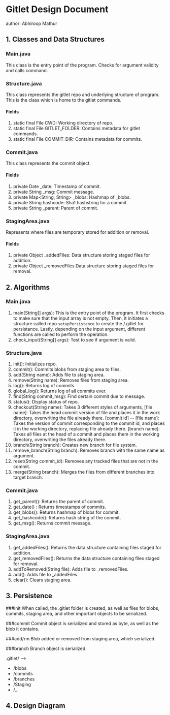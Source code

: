 # Gitlet Design Document
author: Abhiroop Mathur

## 1. Classes and Data Structures

### Main.java
This class is the entry point of the program. Checks for argument validity and calls command.

### Structure.java
This class represents the gitlet repo and underlying structure of program. This is the class which is home to the gitlet commands.

#### Fields
1. static final File CWD: Working directory of repo.
2. static final File GITLET_FOLDER: Contains metadata for gitlet commands.
3. static final File COMMIT_DIR: Contains metadata for commits.

### Commit.java
This class represents the commit object.

#### Fields
1. private Date _date: Timestamp of commit.
2. private String _msg: Commit message.
3. private Map<String, String> _blobs: Hashmap of _blobs.
4. private String hashcode: Sha1 hashstring for a commit.
5. private String _parent: Parent of commit.

### StagingArea.java
Represents where files are temporary stored for addition or removal.

#### Fields
1. private Object _addedFiles: Data structure storing staged files for addition.
2. private Object _removedFiles Data structure storing staged files for removal.

## 2. Algorithms

### Main.java
1. main(String[] args): This is the entry point of the program. It first checks to make sure that the input array is not empty. Then, it initiates a structure called repo `setupPersistence` to create the /.gitlet for persistance. Lastly, depending on the input argument, different functions are called to perform the operation.
2. check_input(String[] args): Test to see if argument is valid.
### Structure.java
1. init(): Initializes repo.
2. commit(): Commits blobs from staging area to files.
3. add(String name): Adds file to staging area.
4. remove(String name): Removes files from staging area.
5. log(): Returns log of commits.
6. global_log(): Returns log of all commits ever.
7. find(String commit_msg): Find certain commit due to message.
8. status(): Display status of repo.
9. checkout(String name): Takes 3 different styles of arguments, [file name]: Takes the head commit version of file and places it in the work directory, overwriting the file already there.
   [commit id] -- [file name]: Takes the version of commit corresponding to the commit id, and places it in the working directory, replacing file already there.
   [branch name]: Takes all files at the head of a commit and places them in the working directory, overwriting the files already there.
10. branch(String branch): Creates new branch for file system.
11. remove_branch(String branch): Removes branch with the same name as argument.
12. reset(String commit_id): Removes any tracked files that are not in the commit.
13. merge(String branch): Merges the files from different branches into target branch.

### Commit.java
1. get_parent(): Returns the parent of commit.
2. get_date() : Returns timestamps of commits.
3. get_blobs(): Returns hashmap of blobs for commit.
4. get_hashcode(): Returns hash string of the commit.
5. get_msg(): Returns commit message.

### StagingArea.java
1. get_addedFiles(): Returns the data structure containing files staged for addition.
2. get_removedFiles(): Returns the data structure containing files staged for removal.
3. addToRemoved(String file): Adds file to _removedFiles.
4. add(): Adds file to _addedFiles. 
5. clear(): Clears staging area.

## 3. Persistence
 
###init 
When called, the .gitlet folder is created, as well as files for blobs, commits, staging area, and other important objects to be serialized.

###commit 
Commit object is serialized and stored as byte, as well as the blob it contains.

###add/rm
Blob added or removed from staging area, which serialized.

###branch
Branch object is serialized.

.gitlet/ -->
  * /blobs
  * /commits
  * /branches
  * /Staging
  * /...

## 4. Design Diagram



